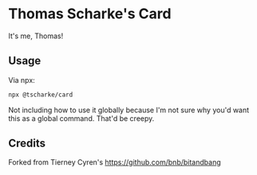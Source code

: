 # Thomas Scharke's Card

It's me, Thomas!

## Usage

Via npx:

```bash
npx @tscharke/card
```

Not including how to use it globally because I'm not sure why you'd want this as a global command. That'd be creepy.

## Credits

Forked from Tierney Cyren's https://github.com/bnb/bitandbang
